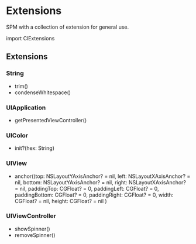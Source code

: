 # Extensions

SPM with a collection of extension for general use.

import ClExtensions

## Extensions

### String
- trim()
- condenseWhitespace()


### UIApplication
- getPresentedViewController()


### UIColor
- init?(hex: String)


### UIView
- anchor((top: NSLayoutYAxisAnchor? = nil, left: NSLayoutXAxisAnchor? = nil, bottom: NSLayoutYAxisAnchor? = nil, right: NSLayoutXAxisAnchor? = nil,
                paddingTop: CGFloat? = 0, paddingLeft: CGFloat? = 0, paddingBottom: CGFloat? = 0, paddingRight: CGFloat? = 0,
                width: CGFloat? = nil, height: CGFloat? = nil )


### UIViewController
- showSpinner()
- removeSpinner()
